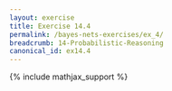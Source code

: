 ```yaml
---
layout: exercise
title: Exercise 14.4
permalink: /bayes-nets-exercises/ex_4/
breadcrumb: 14-Probabilistic-Reasoning
canonical_id: ex14.4
---
```


{% include mathjax_support %}
